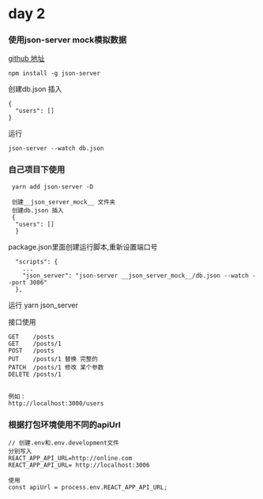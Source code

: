 # day 2

### 使用json-server mock模拟数据

[github 地址](https://github.com/typicode/json-server)

```
npm install -g json-server
```

创建db.json 插入
```
{
  "users": []
}
```
运行
```
json-server --watch db.json
```

### 自己项目下使用
```
 yarn add json-server -D
 
 创建__json_server_mock__ 文件夹
 创建db.json 插入
 {
  "users": []
  }
```

package.json里面创建运行脚本,重新设置端口号
```
  "scripts": {
    ...
    "json_server": "json-server __json_server_mock__/db.json --watch --port 3006"
  },

```

运行 yarn json_server

接口使用


```
GET    /posts
GET    /posts/1
POST   /posts
PUT    /posts/1 替换 完整的
PATCH  /posts/1 修改 某个参数
DELETE /posts/1


例如：
http://localhost:3000/users
```

### 根据打包环境使用不同的apiUrl

```
// 创建.env和.env.development文件
分别写入
REACT_APP_API_URL=http://online.com
REACT_APP_API_URL= http://localhost:3006

使用
const apiUrl = process.env.REACT_APP_API_URL;

```






